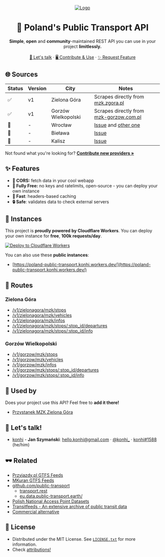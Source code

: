 <div align="center">
<a href="#">
    <img src="https://user-images.githubusercontent.com/61631665/160162690-04047e63-f704-44f7-9d30-7e9685236ba1.png" alt="Logo">
</a>



<br>
<h1 align="center">🚌 Poland's Public Transport API</h1>

  <p align="center">
      <b>Simple</b>, <b>open</b> and <b>community</b>-maintained REST API you can use in your project <b>limitlessly.</b>
    <br>
    <br>
    <a href="#-lets-talk">💬 Let's talk</a>
    ·
    <a href="https://github.com/konhi/poland-public-transport-api/blob/main/CONTRIBUTING.MD">🖥 Contribute & Use</a>
    ·
    <a href="https://github.com/konhi/poland-public-transport-api/issues">✨ Request Feature</a>
  </p>
</div>

## 🌐 Sources

| Status | Version | City | Notes |
|--------|---------|------|--------|
| ✅ | v1 | Zielona Góra | Scrapes directly from [mzk.zgora.pl](https://mzk.zgora.pl) |
| ✅ | v1 | Gorzów Wielkopolski | Scrapes directly from [mzk-gorzow.com.pl](https://mzk-gorzow.com.pl/) |
| 🔁 | - | Wrocław | [Issue](https://github.com/LiarPrincess/Wroclive-server/issues/8) and [other one](https://github.com/konhi/poland-public-transport-api/issues/12) |
| 🔁 | - | Bieława | [Issue](https://github.com/konhi/poland-public-transport-api/issues/9) |
| 🔁 | - | Kalisz | [Issue](https://github.com/konhi/poland-public-transport-api/issues/8) |

Not found what you're looking for?  [**Contribute new providers »**](https://github.com/konhi/poland-public-transport-api/blob/main/CONTRIBUTING.MD)

## ✨ Features
- **🔌 CORS:** fetch data in your cool webapp
- **🥰 Fully Free:** no keys and ratelimits, open-source - you can deploy your own instance
- **💨 Fast**: headers-based caching
- **🔒 Safe**: validates data to check external servers

## 💖 Instances
This project is **proudly powered by Cloudflare Workers**. You can deploy your own instance for **free**, **100k requests/day**.

[![Deploy to Cloudflare Workers](https://deploy.workers.cloudflare.com/button)](https://deploy.workers.cloudflare.com/?url=https://github.com/konhi/poland-public-transport-api)

You can also use these **public instances**:
- [https://poland-public-transport.konhi.workers.dev/](https://poland-public-transport.konhi.workers.dev/)

## 🔌 Routes
### Zielona Góra
- [/v1/zielonagora/mzk/stops](https://poland-public-transport.konhi.workers.dev/v1/zielonagora/mzk/stops)
- [/v1/zielonagora/mzk/vehicles](https://poland-public-transport.konhi.workers.dev/v1/zielonagora/mzk/vehicles)
- [/v1/zielonagora/mzk/infos](https://poland-public-transport.konhi.workers.dev/v1/zielonagora/mzk/stops)
- [/v1/zielonagora/mzk/stops/:stop_id/departures](https://poland-public-transport.konhi.workers.dev/v1/zielonagora/mzk/stops/75/departures)
- [/v1/zielonagora/mzk/stops/:stop_id/info](https://poland-public-transport.konhi.workers.dev/v1/zielonagora/mzk/stops/75/info)
### Gorzów Wielkopolski
- [/v1/gorzow/mzk/stops](https://poland-public-transport.konhi.workers.dev/v1/gorzow/mzk/stops)
- [/v1/gorzow/mzk/vehicles](https://poland-public-transport.konhi.workers.dev/v1/gorzow/mzk/vehicles)
- [/v1/gorzow/mzk/infos](https://poland-public-transport.konhi.workers.dev/v1/gorzow/mzk/infos)
- [/v1/gorzow/mzk/stops/:stop_id/departures](https://poland-public-transport.konhi.workers.dev/v1/gorzow/mzk/stops/000000001074/departures)
- [/v1/gorzow/mzk/stops/:stop_id/info](https://poland-public-transport.konhi.workers.dev/v1/gorzow/mzk/stops/000000001074/info)

## 🌌 Used by
Does your project use this API? Feel free to **add it there!**

- [Przystanek MZK Zielona Góra](https://github.com/Wybranowsky/przystanek-mzk)

## 💬 Let's talk!
- [konhi](https://github.com/konhi) - **Jan Szymański**: [<hello.konhi@gmail.com>](mailto:hello.konhi@gmail.com) · [@konhi_](https://twitter.com/konhi_) · [konhi#1588](https://discord.com) (he/him)

## 🕶 Related
- [Przyjazdy.pl GTFS Feeds](https://przyjazdy.pl/gtfs)
- [MKuran GTFS Feeds](https://mkuran.pl/gtfs/)
- [github.com/public-transport](https://github.com/public-transport)
  - [transport.rest](https://transport.rest)
  - [eu.data.public-transport.earth/](https://eu.data.public-transport.earth/)
- [Polish National Access Point Datasets](https://dane.gov.pl/pl/dataset/1739,krajowy-punkt-dostepowy-kpd-multimodalne-usugi-informacji-o-podrozach)
- [Transitfeeds - An extensive archive of public transit data](https://transitfeeds.com/)
- [Commercial alternative](https://jakdojade.pl/public/pages/api/rest_xml.html)

## 📜 License

- Distributed under the MIT License. See [`LICENSE.txt`](https://github.com/konhi/poland-public-transport-api/blob/main/LICENSE) for more information.
- Check [attributions!](https://github.com/konhi/poland-public-transport-api/blob/main/ATTRIBUTIONS.md)
